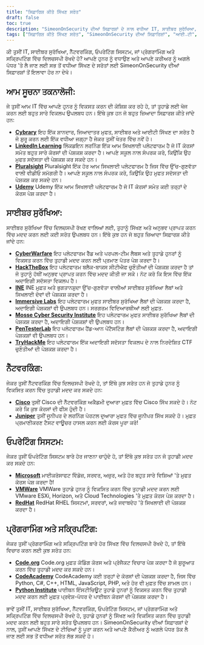 ```yaml
---
title: "ਸਿਫ਼ਾਰਿਸ਼ ਕੀਤੇ ਸਿੱਖਣ ਸਰੋਤ"
draft: false
toc: true
description: "SimeonOnSecurity ਦੀਆਂ ਸਿਫ਼ਾਰਸ਼ਾਂ ਦੇ ਨਾਲ ਵਧੀਆ IT, ਸਾਈਬਰ ਸੁਰੱਖਿਆ, ਨੈੱਟਵਰਕਿੰਗ, ਓਪਰੇਟਿੰਗ ਸਿਸਟਮ, ਅਤੇ ਪ੍ਰੋਗਰਾਮਿੰਗ ਅਤੇ ਸਕ੍ਰਿਪਟਿੰਗ ਸਿੱਖਣ ਦੇ ਸਰੋਤਾਂ ਦੀ ਖੋਜ ਕਰੋ। Cybrary, Code.org, ਅਤੇ CodeAcademy ਵਰਗੇ ਮੁਫਤ ਔਨਲਾਈਨ ਪਲੇਟਫਾਰਮਾਂ ਤੋਂ ਲੈ ਕੇ, LinkedIn Learning, Pluralsight, ਅਤੇ TryHackMe ਵਰਗੇ ਭੁਗਤਾਨ ਕੀਤੇ ਪਲੇਟਫਾਰਮਾਂ ਤੱਕ, ਤੁਹਾਨੂੰ ਆਪਣੇ ਸਿੱਖਣ ਦੇ ਟੀਚਿਆਂ ਨੂੰ ਪੂਰਾ ਕਰਨ ਲਈ ਵਿਕਲਪਾਂ ਦੀ ਇੱਕ ਵਿਸ਼ਾਲ ਸ਼੍ਰੇਣੀ ਮਿਲੇਗੀ। Cisco, Juniper, Windows, VMware, ਅਤੇ Red Hat ਵਰਗੇ ਖੇਤਰਾਂ ਵਿੱਚ ਮੁਫਤ ਸਿਖਲਾਈ ਅਤੇ ਪ੍ਰਮਾਣੀਕਰਣਾਂ ਨਾਲ ਆਪਣੇ ਹੁਨਰ ਨੂੰ ਵਧਾਓ। SimeonOnSecurity ਦੇ ਸਿਖਰ-ਦਰਜਾ ਪ੍ਰਾਪਤ ਸਿੱਖਣ ਸਰੋਤਾਂ ਨਾਲ ਆਪਣੇ ਕਰੀਅਰ ਨੂੰ ਅਗਲੇ ਪੱਧਰ ਤੱਕ ਲੈ ਜਾਓ।"
tags: ["ਸਿਫ਼ਾਰਿਸ਼ ਕੀਤੇ ਸਿੱਖਣ ਸਰੋਤ", "SimeonOnSecurity ਦੀਆਂ ਸਿਫ਼ਾਰਿਸ਼ਾਂ", "ਆਈ.ਟੀ", "ਸਾਈਬਰ ਸੁਰੱਖਿਆ", "ਨੈੱਟਵਰਕਿੰਗ", "ਓਪਰੇਟਿੰਗ ਸਿਸਟਮ", "ਪ੍ਰੋਗਰਾਮਿੰਗ ਅਤੇ ਸਕ੍ਰਿਪਟਿੰਗ", "ਸਾਈਬ੍ਰੇਰੀ", "ਲਿੰਕਡਇਨ ਲਰਨਿੰਗ", "ਬਹੁਵਚਨ", "ਉਦੇਮੀ", "ਸਾਈਬਰ ਵਾਰਫੇਅਰ", "HackTheBox", "ਆਈ.ਐਨ.ਈ", "ਇਮਰਸਿਵ ਲੈਬਾਂ", "ਮੋਸੇ ਸਾਈਬਰ ਸੁਰੱਖਿਆ ਇੰਸਟੀਚਿਊਟ", "PenTesterLab", "ਹੈਕਮੀ ਦੀ ਕੋਸ਼ਿਸ਼ ਕਰੋ", "ਸਿਸਕੋ", "ਜੂਨੀਪਰ", "ਮਾਈਕ੍ਰੋਸਾਫਟ", "VMWare", "RedHat", "Code.org", "ਕੋਡ ਅਕੈਡਮੀ", "ਪਾਈਥਨ ਇੰਸਟੀਚਿਊਟ"]
---
```


ਕੀ ਤੁਸੀਂ IT, ਸਾਈਬਰ ਸੁਰੱਖਿਆ, ਨੈੱਟਵਰਕਿੰਗ, ਓਪਰੇਟਿੰਗ ਸਿਸਟਮ, ਜਾਂ ਪ੍ਰੋਗਰਾਮਿੰਗ ਅਤੇ ਸਕ੍ਰਿਪਟਿੰਗ ਵਿੱਚ ਦਿਲਚਸਪੀ ਰੱਖਦੇ ਹੋ? ਆਪਣੇ ਹੁਨਰ ਨੂੰ ਵਧਾਉਣ ਅਤੇ ਆਪਣੇ ਕਰੀਅਰ ਨੂੰ ਅਗਲੇ ਪੱਧਰ 'ਤੇ ਲੈ ਜਾਣ ਲਈ ਸਭ ਤੋਂ ਵਧੀਆ ਸਿੱਖਣ ਦੇ ਸਰੋਤਾਂ ਲਈ SimeonOnSecurity ਦੀਆਂ ਸਿਫ਼ਾਰਸ਼ਾਂ ਤੋਂ ਇਲਾਵਾ ਹੋਰ ਨਾ ਦੇਖੋ।

## ਆਮ ਸੂਚਨਾ ਤਕਨਾਲੋਜੀ:

ਜੇ ਤੁਸੀਂ ਆਮ IT ਵਿੱਚ ਆਪਣੇ ਹੁਨਰ ਨੂੰ ਵਿਕਸਤ ਕਰਨ ਦੀ ਕੋਸ਼ਿਸ਼ ਕਰ ਰਹੇ ਹੋ, ਤਾਂ ਤੁਹਾਡੇ ਲਈ ਖੋਜ ਕਰਨ ਲਈ ਬਹੁਤ ਸਾਰੇ ਵਿਕਲਪ ਉਪਲਬਧ ਹਨ। ਇੱਥੇ ਕੁਝ ਹਨ ਜੋ ਬਹੁਤ ਜ਼ਿਆਦਾ ਸਿਫ਼ਾਰਸ਼ ਕੀਤੇ ਜਾਂਦੇ ਹਨ:

- [**Cybrary**](https://www.cybrary.it/) ਇਹ ਇੱਕ ਸ਼ਾਨਦਾਰ, ਜਿਆਦਾਤਰ ਮੁਫਤ, ਸਾਈਬਰ ਅਤੇ ਆਈਟੀ ਸਿੱਖਣ ਦਾ ਸਰੋਤ ਹੈ ਜੋ ਸ਼ੁਰੂ ਕਰਨ ਲਈ ਇੱਕ ਵਧੀਆ ਜਗ੍ਹਾ ਹੈ ਜੇਕਰ ਤੁਸੀਂ ਖੇਤਰ ਵਿੱਚ ਨਵੇਂ ਹੋ।
- [**LinkedIn Learning**](https://www.lynda.com/) ਲਿੰਕਡਇਨ ਲਰਨਿੰਗ ਇੱਕ ਆਮ ਸਿਖਲਾਈ ਪਲੇਟਫਾਰਮ ਹੈ ਜੋ IT ਕੋਰਸਾਂ ਸਮੇਤ ਬਹੁਤ ਸਾਰੇ ਕੋਰਸਾਂ ਦੀ ਪੇਸ਼ਕਸ਼ ਕਰਦਾ ਹੈ। ਆਪਣੇ ਸਕੂਲ ਨਾਲ ਸੰਪਰਕ ਕਰੋ, ਕਿਉਂਕਿ ਉਹ ਮੁਫਤ ਸਦੱਸਤਾ ਦੀ ਪੇਸ਼ਕਸ਼ ਕਰ ਸਕਦੇ ਹਨ।
- [**Pluralsight**](https://www.pluralsight.com/) Pluralsight ਇੱਕ ਹੋਰ ਆਮ ਸਿਖਲਾਈ ਪਲੇਟਫਾਰਮ ਹੈ ਜਿਸ ਵਿੱਚ ਉੱਚ-ਗੁਣਵੱਤਾ ਵਾਲੀ ਵੀਡੀਓ ਸਮੱਗਰੀ ਹੈ। ਆਪਣੇ ਸਕੂਲ ਨਾਲ ਸੰਪਰਕ ਕਰੋ, ਕਿਉਂਕਿ ਉਹ ਮੁਫਤ ਸਦੱਸਤਾ ਦੀ ਪੇਸ਼ਕਸ਼ ਕਰ ਸਕਦੇ ਹਨ।
- [**Udemy**](https://www.udemy.com/) Udemy ਇੱਕ ਆਮ ਸਿਖਲਾਈ ਪਲੇਟਫਾਰਮ ਹੈ ਜੋ IT ਕੋਰਸਾਂ ਸਮੇਤ ਕਈ ਤਰ੍ਹਾਂ ਦੇ ਕੋਰਸ ਪੇਸ਼ ਕਰਦਾ ਹੈ।

## ਸਾਈਬਰ ਸੁਰੱਖਿਆ:

ਸਾਈਬਰ ਸੁਰੱਖਿਆ ਵਿੱਚ ਦਿਲਚਸਪੀ ਰੱਖਣ ਵਾਲਿਆਂ ਲਈ, ਤੁਹਾਨੂੰ ਸਿੱਖਣ ਅਤੇ ਅਨੁਭਵ ਪ੍ਰਾਪਤ ਕਰਨ ਵਿੱਚ ਮਦਦ ਕਰਨ ਲਈ ਕਈ ਸਰੋਤ ਉਪਲਬਧ ਹਨ। ਇੱਥੇ ਕੁਝ ਹਨ ਜੋ ਬਹੁਤ ਜ਼ਿਆਦਾ ਸਿਫ਼ਾਰਸ਼ ਕੀਤੇ ਜਾਂਦੇ ਹਨ:

- [**CyberWarfare**](https://cyberwarfare.live/) ਇਹ ਪਲੇਟਫਾਰਮ ਰੈੱਡ ਅਤੇ ਪਰਪਲ-ਟੀਮ ਲੈਬਸ ਅਤੇ ਤੁਹਾਡੇ ਹੁਨਰਾਂ ਨੂੰ ਵਿਕਸਤ ਕਰਨ ਵਿੱਚ ਤੁਹਾਡੀ ਮਦਦ ਕਰਨ ਲਈ ਪ੍ਰਮਾਣ ਪੱਤਰ ਪੇਸ਼ ਕਰਦਾ ਹੈ।
- [**HackTheBox**](https://www.hackthebox.eu/) ਇਹ ਪਲੇਟਫਾਰਮ ਬਲੈਕ-ਬਾਕਸ ਸੀਟੀਐਫ ਚੁਣੌਤੀਆਂ ਦੀ ਪੇਸ਼ਕਸ਼ ਕਰਦਾ ਹੈ ਤਾਂ ਜੋ ਤੁਹਾਨੂੰ ਹੱਥੀਂ ਅਨੁਭਵ ਪ੍ਰਾਪਤ ਕਰਨ ਵਿੱਚ ਮਦਦ ਕੀਤੀ ਜਾ ਸਕੇ। ਨੋਟ ਕਰੋ ਕਿ ਇਸ ਵਿੱਚ ਇੱਕ ਅਦਾਇਗੀ ਸਦੱਸਤਾ ਵਿਕਲਪ ਹੈ।
- [**INE**](https://ine.com/) INE ਮੁਫ਼ਤ ਅਤੇ ਭੁਗਤਾਨਸ਼ੁਦਾ ਉੱਚ-ਗੁਣਵੱਤਾ ਵਾਲੀਆਂ ਸਾਈਬਰ ਸੁਰੱਖਿਆ ਲੈਬਾਂ ਅਤੇ ਸਿਖਲਾਈ ਦੋਵਾਂ ਦੀ ਪੇਸ਼ਕਸ਼ ਕਰਦਾ ਹੈ।
- [**Immersive Labs**](https://www.immersivelabs.com/) ਇਹ ਪਲੇਟਫਾਰਮ ਮੁਫਤ ਸਾਈਬਰ ਸੁਰੱਖਿਆ ਲੈਬਾਂ ਦੀ ਪੇਸ਼ਕਸ਼ ਕਰਦਾ ਹੈ, ਅਦਾਇਗੀ ਪੇਸ਼ਕਸ਼ਾਂ ਵੀ ਉਪਲਬਧ ਹਨ। ਸਰਗਰਮ ਵਿਦਿਆਰਥੀਆਂ ਲਈ ਮੁਫ਼ਤ.
- [**Mosse Cyber Security Institute**](https://platform.mosse-institute.com/#/) ਇਹ ਪਲੇਟਫਾਰਮ ਮੁਫਤ ਸਾਈਬਰ ਸੁਰੱਖਿਆ ਲੈਬਾਂ ਦੀ ਪੇਸ਼ਕਸ਼ ਕਰਦਾ ਹੈ, ਅਦਾਇਗੀ ਪੇਸ਼ਕਸ਼ਾਂ ਵੀ ਉਪਲਬਧ ਹਨ।
- [**PenTesterLab**](https://pentesterlab.com/) ਇਹ ਪਲੇਟਫਾਰਮ ਹੈਂਡ-ਆਨ ਪੇਂਟੈਸਟਿੰਗ ਲੈਬਾਂ ਦੀ ਪੇਸ਼ਕਸ਼ ਕਰਦਾ ਹੈ, ਅਦਾਇਗੀ ਪੇਸ਼ਕਸ਼ਾਂ ਵੀ ਉਪਲਬਧ ਹਨ।
- [**TryHackMe**](https://tryhackme.com/) ਇਹ ਪਲੇਟਫਾਰਮ ਇੱਕ ਅਦਾਇਗੀ ਸਦੱਸਤਾ ਵਿਕਲਪ ਦੇ ਨਾਲ ਨਿਰਦੇਸ਼ਿਤ CTF ਚੁਣੌਤੀਆਂ ਦੀ ਪੇਸ਼ਕਸ਼ ਕਰਦਾ ਹੈ।

## ਨੈੱਟਵਰਕਿੰਗ:

ਜੇਕਰ ਤੁਸੀਂ ਨੈੱਟਵਰਕਿੰਗ ਵਿੱਚ ਦਿਲਚਸਪੀ ਰੱਖਦੇ ਹੋ, ਤਾਂ ਇੱਥੇ ਕੁਝ ਸਰੋਤ ਹਨ ਜੋ ਤੁਹਾਡੇ ਹੁਨਰ ਨੂੰ ਵਿਕਸਿਤ ਕਰਨ ਵਿੱਚ ਤੁਹਾਡੀ ਮਦਦ ਕਰ ਸਕਦੇ ਹਨ:

- [**Cisco**](https://www.cisco.com/c/m/en_sg/partners/cisco-networking-academy/index.html) ਤੁਸੀਂ Cisco ਦੀ ਨੈੱਟਵਰਕਿੰਗ ਅਕੈਡਮੀ ਦੁਆਰਾ ਮੁਫ਼ਤ ਵਿੱਚ Cisco ਸਿੱਖ ਸਕਦੇ ਹੋ। ਨੋਟ ਕਰੋ ਕਿ ਕੁਝ ਕੋਰਸਾਂ ਦੀ ਫੀਸ ਹੁੰਦੀ ਹੈ।
- [**Juniper**](https://learningportal.juniper.net/juniper/default.aspx) ਤੁਸੀਂ ਜੂਨੀਪਰ ਦੇ ਲਰਨਿੰਗ ਪੋਰਟਲ ਦੁਆਰਾ ਮੁਫਤ ਵਿੱਚ ਜੂਨੀਪਰ ਸਿੱਖ ਸਕਦੇ ਹੋ। ਮੁਫ਼ਤ ਪ੍ਰਮਾਣੀਕਰਣ ਟੈਸਟ ਵਾਊਚਰ ਹਾਸਲ ਕਰਨ ਲਈ ਕੋਰਸ ਪੂਰਾ ਕਰੋ!

## ਓਪਰੇਟਿੰਗ ਸਿਸਟਮ:

ਜੇਕਰ ਤੁਸੀਂ ਓਪਰੇਟਿੰਗ ਸਿਸਟਮ ਬਾਰੇ ਹੋਰ ਜਾਣਨਾ ਚਾਹੁੰਦੇ ਹੋ, ਤਾਂ ਇੱਥੇ ਕੁਝ ਸਰੋਤ ਹਨ ਜੋ ਤੁਹਾਡੀ ਮਦਦ ਕਰ ਸਕਦੇ ਹਨ:

- [**Microsoft**](https://docs.microsoft.com/en-us/learn/) ਮਾਈਕਰੋਸਾਫਟ ਵਿੰਡੋਜ਼, ਸਰਵਰ, ਅਜ਼ੁਰ, ਅਤੇ ਹੋਰ ਬਹੁਤ ਸਾਰੇ ਵਿਸ਼ਿਆਂ 'ਤੇ ਮੁਫਤ ਕੋਰਸ ਪੇਸ਼ ਕਰਦਾ ਹੈ!
- [**VMWare**](https://www.vmware.com/education-services/learning-zone.html) VMWare ਤੁਹਾਡੇ ਹੁਨਰ ਨੂੰ ਵਿਕਸਿਤ ਕਰਨ ਵਿੱਚ ਤੁਹਾਡੀ ਮਦਦ ਕਰਨ ਲਈ VMware ESXi, Horizon, ਅਤੇ Cloud Technologies 'ਤੇ ਮੁਫ਼ਤ ਕੋਰਸ ਪੇਸ਼ ਕਰਦਾ ਹੈ।
- [**RedHat**](https://www.redhat.com/en/services/training-and-certification) RedHat RHEL ਸਿਸਟਮਾਂ, ਸਰਵਰਾਂ, ਅਤੇ ਜਵਾਬਦੇਹ 'ਤੇ ਸਿਖਲਾਈ ਦੀ ਪੇਸ਼ਕਸ਼ ਕਰਦਾ ਹੈ।

## ਪ੍ਰੋਗਰਾਮਿੰਗ ਅਤੇ ਸਕ੍ਰਿਪਟਿੰਗ:

ਜੇਕਰ ਤੁਸੀਂ ਪ੍ਰੋਗਰਾਮਿੰਗ ਅਤੇ ਸਕ੍ਰਿਪਟਿੰਗ ਬਾਰੇ ਹੋਰ ਸਿੱਖਣ ਵਿੱਚ ਦਿਲਚਸਪੀ ਰੱਖਦੇ ਹੋ, ਤਾਂ ਇੱਥੇ ਵਿਚਾਰ ਕਰਨ ਲਈ ਕੁਝ ਸਰੋਤ ਹਨ:

- [**Code.org**](https://studio.code.org/courses) Code.org ਮੁਫ਼ਤ ਕੋਡਿੰਗ ਕੋਰਸ ਅਤੇ ਪ੍ਰੋਜੈਕਟ ਵਿਚਾਰ ਪੇਸ਼ ਕਰਦਾ ਹੈ ਜੋ ਸ਼ੁਰੂਆਤ ਕਰਨ ਵਿੱਚ ਤੁਹਾਡੀ ਮਦਦ ਕਰ ਸਕਦੇ ਹਨ।
- [**CodeAcademy**](https://www.codecademy.com/) CodeAcademy ਕਈ ਤਰ੍ਹਾਂ ਦੇ ਕੋਰਸਾਂ ਦੀ ਪੇਸ਼ਕਸ਼ ਕਰਦਾ ਹੈ, ਜਿਸ ਵਿੱਚ Python, C#, C++, HTML, JavaScript, PHP, ਅਤੇ ਹੋਰ ਵੀ ਮੁਫ਼ਤ ਵਿੱਚ ਸ਼ਾਮਲ ਹਨ।
- [**Python Institute**](https://pythoninstitute.org/free-python-courses/) ਪਾਈਥਨ ਇੰਸਟੀਚਿਊਟ ਤੁਹਾਡੇ ਹੁਨਰਾਂ ਨੂੰ ਵਿਕਸਤ ਕਰਨ ਵਿੱਚ ਤੁਹਾਡੀ ਮਦਦ ਕਰਨ ਲਈ ਮੁਫ਼ਤ ਪ੍ਰਵੇਸ਼-ਪੱਧਰ ਦੇ ਪਾਈਥਨ ਕੋਰਸਾਂ ਦੀ ਪੇਸ਼ਕਸ਼ ਕਰਦਾ ਹੈ।

ਭਾਵੇਂ ਤੁਸੀਂ IT, ਸਾਈਬਰ ਸੁਰੱਖਿਆ, ਨੈੱਟਵਰਕਿੰਗ, ਓਪਰੇਟਿੰਗ ਸਿਸਟਮ, ਜਾਂ ਪ੍ਰੋਗਰਾਮਿੰਗ ਅਤੇ ਸਕ੍ਰਿਪਟਿੰਗ ਵਿੱਚ ਦਿਲਚਸਪੀ ਰੱਖਦੇ ਹੋ, ਤੁਹਾਡੇ ਹੁਨਰਾਂ ਨੂੰ ਸਿੱਖਣ ਅਤੇ ਵਿਕਸਿਤ ਕਰਨ ਵਿੱਚ ਤੁਹਾਡੀ ਮਦਦ ਕਰਨ ਲਈ ਬਹੁਤ ਸਾਰੇ ਸਰੋਤ ਉਪਲਬਧ ਹਨ। SimeonOnSecurity ਦੀਆਂ ਸਿਫ਼ਾਰਸ਼ਾਂ ਦੇ ਨਾਲ, ਤੁਸੀਂ ਆਪਣੇ ਸਿੱਖਣ ਦੇ ਟੀਚਿਆਂ ਨੂੰ ਪੂਰਾ ਕਰਨ ਅਤੇ ਆਪਣੇ ਕੈਰੀਅਰ ਨੂੰ ਅਗਲੇ ਪੱਧਰ ਤੱਕ ਲੈ ਜਾਣ ਲਈ ਸਭ ਤੋਂ ਵਧੀਆ ਸਰੋਤ ਲੱਭ ਸਕਦੇ ਹੋ।
